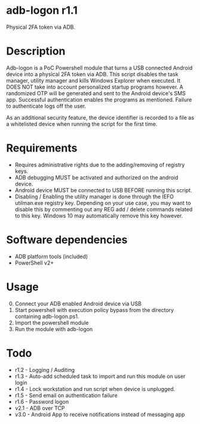 # adb-logon r1.1
Physical 2FA token via ADB.

# Description
Adb-logon is a PoC Powershell module that turns a USB connected Android
device into a physical 2FA token via ADB. This script disables the
task manager, utility manager and kills	Windows Explorer when executed.
It DOES NOT take into account personalized startup programs however.
A randomized OTP will be generated and sent to the Android device's SMS app.
Successful authentication enables the programs as mentioned.
Failure to authenticate logs off the user.
	
As an additional security feature, the device identifier is recorded to a
file as a whitelisted device when running the script for the first time.

# Requirements
* Requires administrative rights due to the adding/removing of registry keys.
* ADB debugging MUST be activated and authorized on the android device.
* Android device MUST be connected to USB BEFORE running this script.
* Disabling / Enabling the utility manager is done through the IEFO utilman.exe registry key.
	Depending on your use case, you may want to disable this by commenting out any REG add / delete
	commands related to this key. Windows 10 may automatically remove this key however.

# Software dependencies
* ADB platform tools (included)
* PowerShell v2+

# Usage
0. Connect your ADB enabled Android device via USB
1. Start powershell with execution policy bypass from the directory containing adb-logon.ps1.
2. Import the powershell module
3. Run the module with adb-logon

# Todo
* r1.2 - Logging / Auditing
* r1.3 - Auto-add scheduled task to import and run this module on user login
* r1.4 - Lock workstation and run script when device is unplugged.
* r1.5 - Send email on authentication failure
* r1.6 - Password logon
* v2.1 - ADB over TCP
* v3.0 - Android App to receive notifications instead of messaging app
